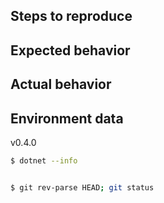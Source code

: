 <!--

If you are running a released version of powershell, but not the latest one, install the latest from https://github.com/PowerShell/PowerShell/releases and try to repro it again

Before submitting this issue, please first:

- [ ] Search the existing issues.
- [ ] Refer to the [FAQ](../docs/FAQ.md).
- [ ] Refer to the [known issues](../docs/KNOWNISSUES.md).
- [ ] If it is a bug, fill out this form:
-->

Steps to reproduce
------------------


Expected behavior
-----------------


Actual behavior
---------------


Environment data
----------------

<!-- If running the latest released version, specify the version, i.e. -->

v0.4.0

<!-- If running you own build, please fill in the results of the following commands: -->

```sh
$ dotnet --info


$ git rev-parse HEAD; git status


```
